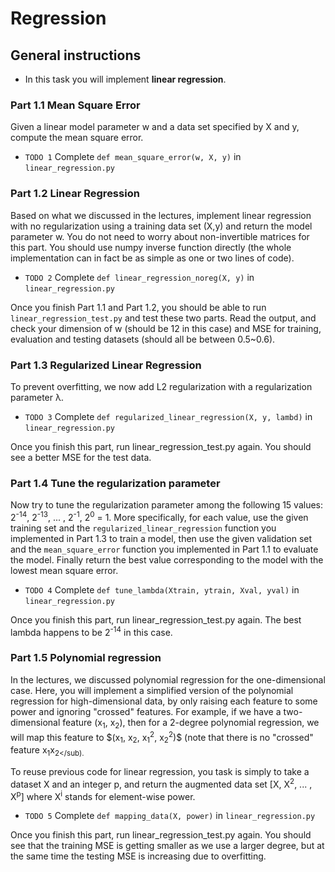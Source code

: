 Regression
====================================================

General instructions
----------------------------------------------------

-   In this task you will implement **linear regression**.

### Part 1.1 Mean Square Error

Given a linear model parameter w and a data set specified by X
and y, compute the mean square error.

-   `TODO 1` Complete `def mean_square_error(w, X, y)` in
    `linear_regression.py`

### Part 1.2 Linear Regression

Based on what we discussed in the lectures, implement linear regression
with no regularization using a training data set (X,y) and return
the model parameter w. You do not need to worry about non-invertible
matrices for this part. You should use numpy inverse function directly
(the whole implementation can in fact be as simple as one or two lines
of code).

-   `TODO 2` Complete `def linear_regression_noreg(X, y)` in
    `linear_regression.py`

Once you finish Part 1.1 and Part 1.2, you should be able to run
`linear_regression_test.py` and test these two parts. Read the output,
and check your dimension of w (should be 12 in this case) and MSE
for training, evaluation and testing datasets (should all be between
0.5\~0.6).

### Part 1.3 Regularized Linear Regression

To prevent overfitting, we now add L2 regularization with a
regularization parameter λ.

-   `TODO 3` Complete `def regularized_linear_regression(X, y, lambd)`
    in `linear_regression.py`

Once you finish this part, run linear\_regression\_test.py again. You
should see a better MSE for the test data.

### Part 1.4 Tune the regularization parameter

Now try to tune the regularization parameter among the following 15
values: 2<sup>-14</sup>, 2<sup>-13</sup>, ... , 2<sup>-1</sup>, 2<sup>0</sup> = 1. More
specifically, for each value, use the given training set and the
`regularized_linear_regression` function you implemented in Part 1.3 to
train a model, then use the given validation set and the
`mean_square_error` function you implemented in Part 1.1 to evaluate the
model. Finally return the best value corresponding to the model with the
lowest mean square error.

-   `TODO 4` Complete `def tune_lambda(Xtrain, ytrain, Xval, yval)` in
    `linear_regression.py`

Once you finish this part, run linear\_regression\_test.py again. The
best lambda happens to be 2<sup>-14</sup> in this case.

### Part 1.5 Polynomial regression

In the lectures, we discussed polynomial regression for the
one-dimensional case. Here, you will implement a simplified version of
the polynomial regression for high-dimensional data, by only raising
each feature to some power and ignoring \"crossed\" features. For
example, if we have a two-dimensional feature (x<sub>1</sub>, x<sub>2</sub>), then for
a 2-degree polynomial regression, we will map this feature to \$(x<sub>1</sub>,
x<sub>2</sub>, x<sub>1</sub><sup>2</sup>, x<sub>2</sub><sup>2</sup>)\$ (note that there is no \"crossed\" feature
x<sub>1</sub>x<sub>2</sub).

To reuse previous code for linear regression, you task is simply to take
a dataset X and an integer p, and return the augmented data set
[X, X<sup>2</sup>, ... , X<sup>p</sup>] where X<sup>i</sup> stands for element-wise
power.

-   `TODO 5` Complete `def mapping_data(X, power)` in
    `linear_regression.py`

Once you finish this part, run linear\_regression\_test.py again. You
should see that the training MSE is getting smaller as we use a larger
degree, but at the same time the testing MSE is increasing due to
overfitting.
